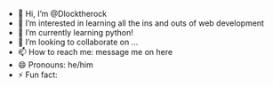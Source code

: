 - 👋 Hi, I’m @Dlocktherock
- 👀 I’m interested in learning all the ins and outs of web development
- 🌱 I’m currently learning python!
- 💞️ I’m looking to collaborate on ...
- 📫 How to reach me: message me on here
- 😄 Pronouns: he/him
- ⚡ Fun fact: 

<!---
Dlocktherock/Dlocktherock is a ✨ special ✨ repository because its `README.md` (this file) appears on your GitHub profile.
You can click the Preview link to take a look at your changes.
--->
